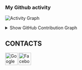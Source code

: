 ### My Github activity

![Activity Graph](https://github-readme-stats.vercel.app/api?username=aktwork&count_private=true)

<details>
  <summary>Show GitHub Contribution Graph</summary>
  <img src="https://activity-graph.herokuapp.com/graph?username=aktwork&theme=github" />
</details>

## CONTACTS
[<img align="left" alt="Google" width="40px" src="https://icons-for-free.com/iconfiles/png/512/email+gmail+google+internet+message+icon-1320192780259745073.png" />][gmail]
[<img align="left" alt="Facebook" width="40px" src="https://icons-for-free.com/iconfiles/png/512/skype+social+icon-1320194697507520114.png" />][skype]

<br /><br /><br />
---


[gmail]: mailto:aktwork7@gmail.com
[skype]: https://join.skype.com/invite/ydztX7CPKJkZ
